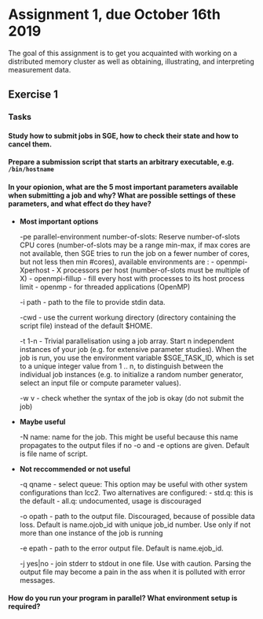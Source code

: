 # Assignment 1, due October 16th 2019

The goal of this assignment is to get you acquainted with working on a distributed memory cluster as well as obtaining, illustrating, and interpreting measurement data.

## Exercise 1
### Tasks

#### Study how to submit jobs in SGE, how to check their state and how to cancel them.






#### Prepare a submission script that starts an arbitrary executable, e.g. `/bin/hostname`





#### In your opionion, what are the 5 most important parameters available when submitting a job and why? What are possible settings of these parameters, and what effect do they have?
- **Most important options**
	
	-pe parallel-environment number-of-slots: 
	Reserve number-of-slots CPU cores (number-of-slots may be a range min-max, if max cores are not available, then  SGE tries to run the job on a fewer number of cores, but not less then min #cores), available environments are :
		- openmpi-Xperhost - X processors per host (number-of-slots must be multiple of X)
		- openmpi-fillup - fill every host with processes to its host process limit
		- openmp - for threaded applications (OpenMP)
		
	-i path - path to the file to provide stdin data.
	
	-cwd - use the current workung directory (directory containing the script file) instead of the default $HOME.
	
	-t 1-n - Trivial parallelisation using a job array. Start n independent instances of your job (e.g. for extensive parameter studies). When the job is run, you use the environment variable $SGE_TASK_ID, which is set to a unique integer value from 1 .. n, to distinguish between the individual job instances (e.g. to initialize a random number generator, select an input file or compute parameter values).
	
	-w v - check whether the syntax of the job is okay (do not submit the job)
	
- **Maybe useful**
	
	-N name: name for the job. This might be useful because this name propagates to the output files if no -o and -e options are given. Default is file name of script.
	
- **Not reccommended or not useful**
	
	-q qname - select queue: This option may be useful with other system configurations than lcc2. Two alternatives are configured:
		- std.q: this is the default
		- all.q: undocumented, usage is discouraged
	
	
	-o opath - path to the output file. Discouraged, because of possible data loss. Default is name.ojob_id with unique job_id number. Use only if not more than one instance of the job is running
	
	
	-e epath - path to the error output file. Default is name.ejob_id.
	
	-j yes|no - join stderr to stdout in one file. Use with caution. Parsing the output file may become a pain in the ass when it is polluted with error messages.
	

#### How do you run your program in parallel? What environment setup is required?


